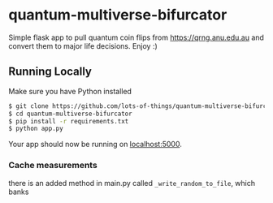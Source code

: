 # quantum-multiverse-bifurcator
Simple flask app to pull quantum coin flips from https://qrng.anu.edu.au and convert them to major life decisions.  Enjoy :)

## Running Locally

Make sure you have Python installed

```sh
$ git clone https://github.com/lots-of-things/quantum-multiverse-bifurcator.git # or clone your own fork
$ cd quantum-multiverse-bifurcator
$ pip install -r requirements.txt
$ python app.py
```

Your app should now be running on [localhost:5000](http://localhost:5000/).

### Cache measurements
there is an added method in main.py called `_write_random_to_file`, which banks 
